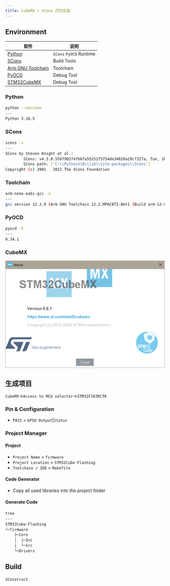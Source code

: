 ```yaml
---
title: CubeMX + SCons 闪灯实验
---
```


## Environment

| 软件                                                                                  | 说明                    |
| ------------------------------------------------------------------------------------- | ----------------------- |
| [Python](https://www.python.org/)                                                     | `SCons` `PyOCD` Runtime |
| [SCons](https://www.scons.org/)                                                       | Build Tools             |
| [Arm GNU Toolchain](https://developer.arm.com/Tools%20and%20Software/GNU%20Toolchain) | Toolchain               |
| [PyOCD](https://github.com/pyocd/pyOCD)                                               | Debug Tool              |
| [STM32CubeMX](https://www.st.com/zh/development-tools/stm32cubemx.html)               | Debug Tool              |

### Python

```sh
python --version
---
Python 3.10.5
```

### SCons

```sh
scons -v
---
SCons by Steven Knight et al.:
        SCons: v4.3.0.559790274f66fa55251f5754de34820a29c7327a, Tue, 16 Nov 2021 19:09:21 +0000, by bdeegan on octodog
        SCons path: ['C:\\Python310\\lib\\site-packages\\SCons']
Copyright (c) 2001 - 2021 The SCons Foundation
```

### Toolchain

```sh
arm-none-eabi-gcc -v
---
gcc version 12.2.0 (Arm GNU Toolchain 12.2.MPACBTI-Bet1 (Build arm-12-mpacbti.16))
```

### PyOCD

```sh
pyocd -V
---
0.34.1
```

### CubeMX

![CubeMXVersion](/assets/CubeMXVersion.png)

## 生成项目

`CubeMX`->`Access to MCU selector`->`STM32F103RCT6`

### Pin & Configuration

* `PA15` = `GPIO Output`|`Status`

### Project Manager

#### Project

* `Project Name` = `firmware`
* `Project Location` = `STM32Cube-Flashing`
* `Toolchain / IDE` = `Makefile`

#### Code Generator

* Copy all used libraries into the project folder

#### Generate Code

```sh
tree
---
STM32Cube-Flashing
└─firmware
    ├─Core
    │  ├─Inc
    │  └─Src
    └─Drivers
```

## Build

`SConstruct`

```py
```